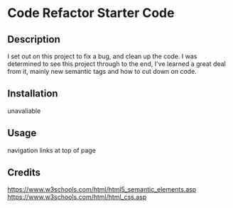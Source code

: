 # Code Refactor Starter Code

## Description

I set out on this project to  fix a bug, and clean up the code. I was determined to see this project through to the end, I've learned a great deal from it, mainly new semantic tags and how to cut down on code.

## Installation
unavaliable

## Usage
navigation links at top of page

## Credits
https://www.w3schools.com/html/html5_semantic_elements.asp
https://www.w3schools.com/html/html_css.asp

